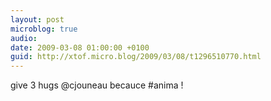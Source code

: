 ```yaml
---
layout: post
microblog: true
audio: 
date: 2009-03-08 01:00:00 +0100
guid: http://xtof.micro.blog/2009/03/08/t1296510770.html
---
```

give 3 hugs @cjouneau becauce #anima !
